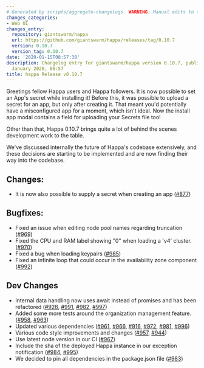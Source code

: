 ```yaml
---
# Generated by scripts/aggregate-changelogs. WARNING: Manual edits to this files will be overwritten.
changes_categories:
- Web UI
changes_entry:
  repository: giantswarm/happa
  url: https://github.com/giantswarm/happa/releases/tag/0.10.7
  version: 0.10.7
  version_tag: 0.10.7
date: '2020-01-15T08:57:38'
description: Changelog entry for giantswarm/happa version 0.10.7, published on 15
  January 2020, 08:57
title: happa Release v0.10.7
---
```


Greetings fellow Happa users and Happa followers. It is now possible to set an App's secret while installing it! Before this, it was possible to upload a secret for an app, but only after creating it. That meant you'd potentially have a misconfigured app for a moment, which isn't ideal. Now the install app modal contains a field for uploading your Secrets file too!

Other than that, Happa 0.10.7 brings quite a lot of behind the scenes development work to the table. 

We've discussed internally the future of Happa's codebase extensively, and these decisions are starting to be implemented and are now finding their way into the codebase.

## Changes:
  - It is now also possible to supply a secret when creating an app ([#877](https://github.com/giantswarm/happa/pull/877))

## Bugfixes:
  - Fixed an issue when editing node pool names regarding truncation ([#969](https://github.com/giantswarm/happa/pull/969))
  - Fixed the CPU and RAM label showing "0" when loading a 'v4' cluster. ([#970](https://github.com/giantswarm/happa/pull/970))
  - Fixed a bug when loading keypairs ([#985](https://github.com/giantswarm/happa/pull/985))
  - Fixed an infinite loop that could occur in the availability zone component ([#992](https://github.com/giantswarm/happa/pull/992))

## Dev Changes
  - Internal data handling now uses await instead of promises and has been refactored ([#928](https://github.com/giantswarm/happa/pull/928), [#991](https://github.com/giantswarm/happa/pull/991), [#982](https://github.com/giantswarm/happa/pull/982), [#997](https://github.com/giantswarm/happa/pull/997))
  - Added some more tests around the organization management feature. ([#958](https://github.com/giantswarm/happa/pull/958), [#963](https://github.com/giantswarm/happa/pull/963)) 
  - Updated various dependencies ([#961](https://github.com/giantswarm/happa/pull/961), [#966](https://github.com/giantswarm/happa/pull/966), [#916](https://github.com/giantswarm/happa/pull/916), [#972](https://github.com/giantswarm/happa/pull/972), [#981](https://github.com/giantswarm/happa/pull/981), [#996](https://github.com/giantswarm/happa/pull/996))
  - Various code style improvements and changes ([#957](https://github.com/giantswarm/happa/pull/957), [#944](https://github.com/giantswarm/happa/pull/944))
  - Use latest node version in our CI ([#967](https://github.com/giantswarm/happa/pull/967))
  - Include the sha of the deployed Happa instance in our exception notification ([#984](https://github.com/giantswarm/happa/pull/984), [#995](https://github.com/giantswarm/happa/pull/995))
  - We decided to pin all dependencies in the package.json file ([#983](https://github.com/giantswarm/happa/pull/983))

